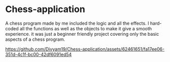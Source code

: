 # Chess-application
A chess program made by me included the logic and all the effects. I hard-coded all the functions as well as the objects to make it give a smooth experience. it was just a beginner friendly project  covering only the basic aspects of a chess program.


https://github.com/Divyam19/Chess-application/assets/62461651/fa17ee06-351d-4c1f-bc00-42df6091ed54

